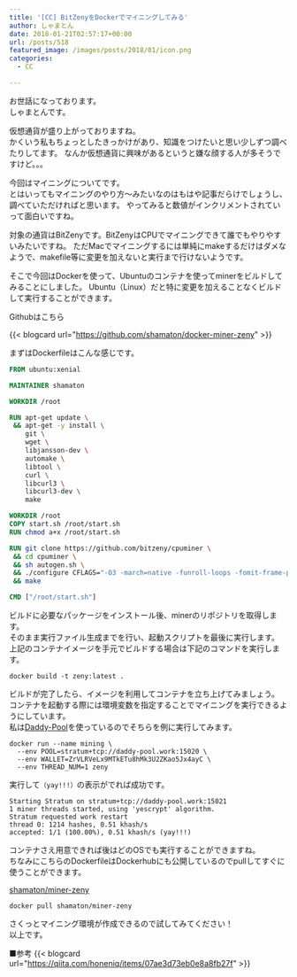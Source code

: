 ```yaml
---
title: '[CC] BitZenyをDockerでマイニングしてみる'
author: しゃまとん
date: 2018-01-21T02:57:17+00:00
url: /posts/518
featured_image: /images/posts/2018/01/icon.png
categories:
  - CC

---
```

お世話になっております。  
しゃまとんです。

仮想通貨が盛り上がっておりますね。  
かくいう私もちょっとしたきっかけがあり、知識をつけたいと思い少しずつ調べたりしてます。
なんか仮想通貨に興味があるというと嫌な顔する人が多そうですけど。。。

今回はマイニングについてです。  
とはいってもマイニングのやり方〜みたいなのはもはや記事だらけでしょうし、調べていただければと思います。
やってみると数値がインクリメントされていって面白いですね。

対象の通貨はBitZenyです。BitZenyはCPUでマイニングできて誰でもやりやすいみたいですね。
ただMacでマイニングするには単純にmakeするだけはダメなようで、makefile等に変更を加えないと実行まで行けないようです。

そこで今回はDockerを使って、Ubuntuのコンテナを使ってminerをビルドしてみることにしました。
Ubuntu（Linux）だと特に変更を加えることなくビルドして実行することができます。

Githubはこちら

{{< blogcard url="https://github.com/shamaton/docker-miner-zeny" >}}

まずはDockerfileはこんな感じです。

```dockerfile
FROM ubuntu:xenial

MAINTAINER shamaton

WORKDIR /root

RUN apt-get update \
 && apt-get -y install \
    git \
    wget \
    libjansson-dev \
    automake \
    libtool \
    curl \
    libcurl3 \
    libcurl3-dev \
    make

WORKDIR /root
COPY start.sh /root/start.sh
RUN chmod a+x /root/start.sh

RUN git clone https://github.com/bitzeny/cpuminer \
 && cd cpuminer \
 && sh autogen.sh \
 && ./configure CFLAGS="-O3 -march=native -funroll-loops -fomit-frame-pointer"  \
 && make

CMD ["/root/start.sh"]
```

ビルドに必要なパッケージをインストール後、minerのリポジトリを取得します。  
そのまま実行ファイル生成までを行い、起動スクリプトを最後に実行します。  
上記のコンテナイメージを手元でビルドする場合は下記のコマンドを実行します。

```shell
docker build -t zeny:latest .
```

ビルドが完了したら、イメージを利用してコンテナを立ち上げてみましょう。  
コンテナを起動する際には環境変数を指定することでマイニングを実行できるようにしています。  
私は[Daddy-Pool]("http://daddy-pool.work/")を使っているのでそちらを例に実行してみます。

```shell
docker run --name mining \
  --env POOL=stratum+tcp://daddy-pool.work:15020 \
  --env WALLET=ZrVLRVeLx9MTkETu8hMk3U2ZKao5Jx4ayC \
  --env THREAD_NUM=1 zeny
```

実行して`（yay!!!）`の表示がでれば成功です。

```text
Starting Stratum on stratum+tcp://daddy-pool.work:15021
1 miner threads started, using 'yescrypt' algorithm.
Stratum requested work restart
thread 0: 1214 hashes, 0.51 khash/s
accepted: 1/1 (100.00%), 0.51 khash/s (yay!!!)
```

コンテナさえ用意できれば後はどのOSでも実行することができますね。  
ちなみにこちらのDockerfileはDockerhubにも公開しているのでpullしてすぐに使うことができます。

[shamaton/miner-zeny](https://hub.docker.com/r/shamaton/miner-zeny/)

```shell
docker pull shamaton/miner-zeny
```

さくっとマイニング環境が作成できるので試してみてください！  
以上です。

■参考
{{< blogcard url="https://qiita.com/honeniq/items/07ae3d73eb0e8a8fb27f" >}}